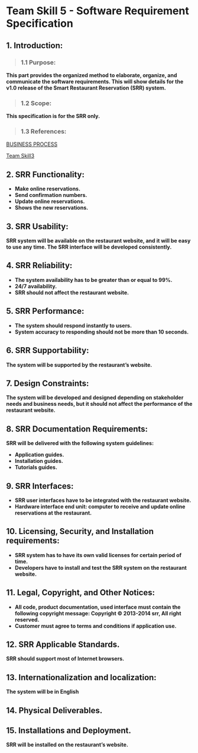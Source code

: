 # Team Skill 5 - Software Requirement Specification #

## 1. Introduction: ##

> ### 1.1 Purpose: ###

**This part provides  the organized method to elaborate, organize, and communicate the software requirements. This will show details for the v1.0 release of the Smart Restaurant Reservation (SRR) system.**

> ### 1.2 Scope: ###

**This specification is for the SRR only.**

> ### 1.3 References: ###

[BUSINESS PROCESS](https://code.google.com/p/smart-restaurant-reservation-srr/wiki/BUSINESSPROCESS)

[Team Skill3](https://code.google.com/p/smart-restaurant-reservation-srr/wiki/TeamSkill3)

## 2. SRR Functionality: ##

  * **Make online reservations.**
  * **Send confirmation numbers.**
  * **Update online reservations.**
  * **Shows  the new reservations.**

## 3. SRR Usability: ##

**SRR system will be available on the restaurant website, and it will be easy to use any time. The SRR interface will be developed consistently.**

## 4. SRR Reliability: ##

  * **The system availability has to be greater than or equal to 99%.**
  * **24/7 availability.**
  * **SRR should not affect the restaurant website.**

## 5. SRR Performance: ##

  * **The system should respond instantly to users.**
  * **System accuracy to responding  should not be more than 10 seconds.**

## 6. SRR Supportability: ##

**The system will be supported by the restaurant’s website.**

## 7. Design Constraints: ##

**The system will be developed and designed depending on stakeholder needs and business needs, but it should not affect the performance of the restaurant website.**

## 8. SRR Documentation Requirements: ##

**SRR will be delivered with the following system guidelines:**

  * **Application guides.**
  * **Installation guides.**
  * **Tutorials guides.**

## 9. SRR Interfaces: ##

  * **SRR user interfaces have to be integrated with the restaurant website.**
  * **Hardware interface end unit: computer to receive and update online reservations at the restaurant.**

## 10. Licensing, Security, and Installation requirements: ##

  * **SRR system has to have its own valid licenses for certain period of time.**
  * **Developers have to install and test the SRR system on the restaurant website.**

## 11. Legal, Copyright, and Other Notices: ##

  * **All code, product documentation, used interface  must contain the following copyright message:
Copyright © 2013-2014 srr, All right reserved.**
  * **Customer must agree to terms and conditions if application use.**

## 12. SRR Applicable Standards. ##

**SRR should support most of Internet browsers.**

## 13. Internationalization and localization: ##

**The system will be in English**

## 14. Physical Deliverables. ##

## 15. Installations and Deployment. ##

**SRR will be installed on the restaurant’s website.**





